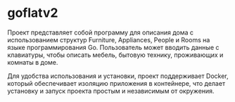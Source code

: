 # goflatv2
Проект представляет собой программу для описания дома с использованием структур Furniture, Appliances, People и Rooms на языке программирования Go.
Пользователь может вводить данные с клавиатуры, чтобы описать мебель, бытовую технику, проживающих и комнаты в доме.

Для удобства использования и установки, проект поддерживает Docker, который обеспечивает изоляцию приложения в контейнере, что делает установку и запуск проекта простым и независимым от окружения.
